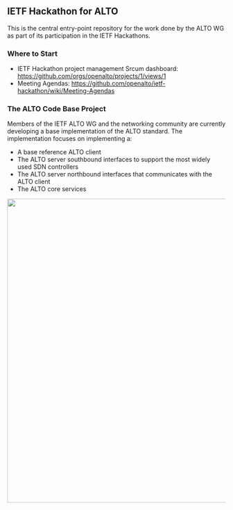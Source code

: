 ## IETF Hackathon for ALTO

This is the central entry-point repository for the work done by the ALTO WG as part of its participation in the IETF Hackathons.

### Where to Start

- IETF Hackathon project management Srcum dashboard: https://github.com/orgs/openalto/projects/1/views/1
- Meeting Agendas: https://github.com/openalto/ietf-hackathon/wiki/Meeting-Agendas

### The ALTO Code Base Project

Members of the IETF ALTO WG and the networking community are currently developing a base implementation of the ALTO standard. The implementation focuses on implementing a:

- A base reference ALTO client
- The ALTO server southbound interfaces to support the most widely used SDN controllers
- The ALTO server northbound interfaces that communicates with the ALTO client
- The ALTO core services

<img src="/docs/assets/img/ietf-alto-codebase.png" width="700">


